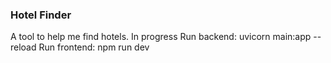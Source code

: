 ### Hotel Finder

A tool to help me find hotels. In progress
Run backend: uvicorn main:app --reload
Run frontend: npm run dev
